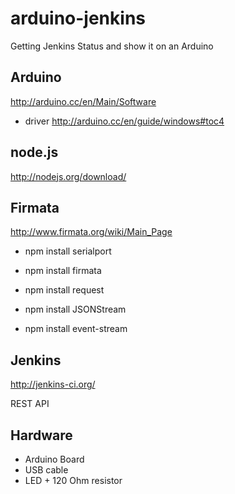 arduino-jenkins
===============

Getting Jenkins Status and show it on an Arduino



Arduino
-------
http://arduino.cc/en/Main/Software

+ driver
http://arduino.cc/en/guide/windows#toc4



node.js
-------
http://nodejs.org/download/


Firmata
-------
http://www.firmata.org/wiki/Main_Page

- npm install serialport
- npm install firmata

- npm install request
- npm install JSONStream
- npm install event-stream




Jenkins
-------
http://jenkins-ci.org/

REST API


Hardware
--------
- Arduino Board
- USB cable
- LED + 120 Ohm resistor
